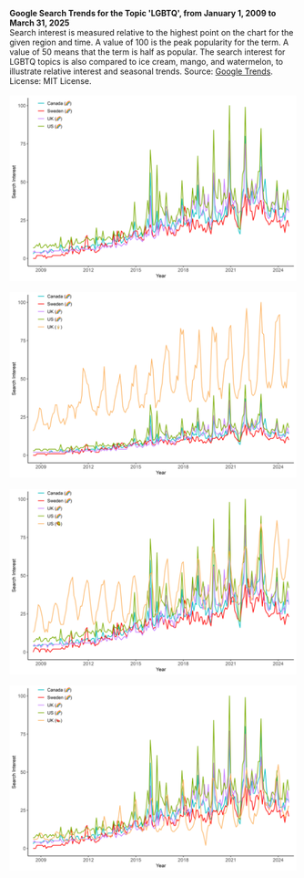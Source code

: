 **Google Search Trends for the Topic 'LGBTQ', from January 1, 2009 to March 31, 2025**<br>
Search interest is measured relative to the highest point on the chart for the given region and time. A value of 100 is the peak popularity for the term. A value of 50 means that the term is half as popular. The search interest for LGBTQ topics is also compared to ice cream, mango, and watermelon, to illustrate relative interest and seasonal trends. Source: [Google Trends](https://trends.google.com/trends/explore?date=2009-01-01%202025-03-31,2009-01-01%202025-03-31,2009-01-01%202025-03-31,2009-01-01%202025-03-31,2009-01-01%202025-03-31&geo=GB,SE,US,GB,CA&q=%2Fm%2F0hn10,%2Fm%2F0hn10,%2Fm%2F0hn10,%2Fm%2F0kpqd,%2Fm%2F0hn10&hl=en-GB). License: MIT License.
<br><br>
![](p_lgbtq.png)
<br><br>
![](p_ice_cream.png)
<br><br>
![](p_mango.png)
<br><br>
![](p_watermelon.png)
